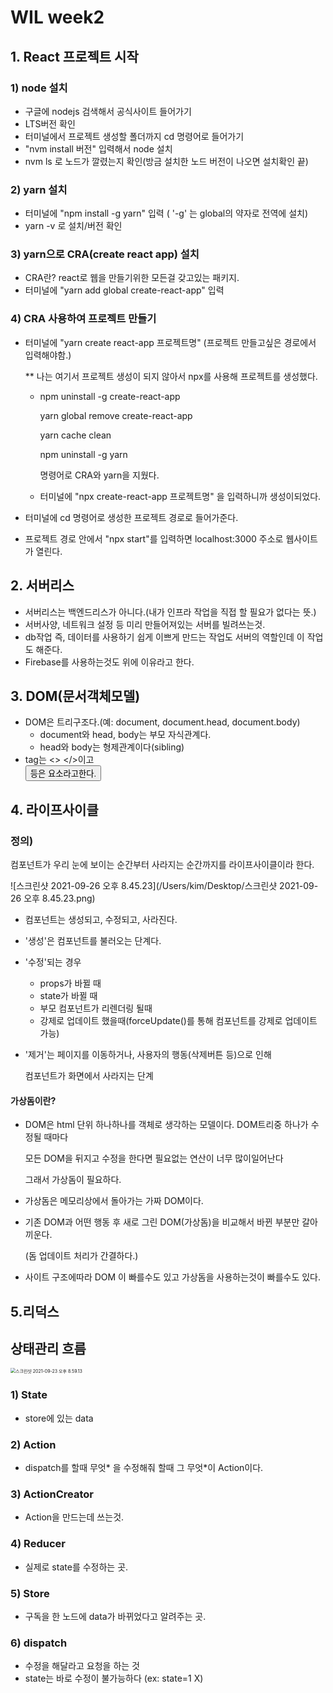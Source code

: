# WIL week2

## 1. React 프로젝트 시작

### 1) node 설치

- 구글에 nodejs 검색해서 공식사이트 들어가기
- LTS버전 확인
- 터미널에서 프로젝트 생성할 폴더까지 cd 명령어로 들어가기
- "nvm install 버전" 입력해서 node 설치
- nvm ls 로 노드가 깔렸는지 확인(방금 설치한 노드 버전이 나오면 설치확인 끝)

### 2) yarn 설치

- 터미널에 "npm install -g yarn" 입력 ( '-g' 는 global의 약자로 전역에 설치)
- yarn -v 로 설치/버전 확인

### 3) yarn으로 CRA(create react app) 설치

- CRA란? react로 웹을 만들기위한 모든걸 갖고있는 패키지.
- 터미널에 "yarn add global create-react-app" 입력

### 4) CRA 사용하여 프로젝트 만들기

- 터미널에 "yarn create react-app 프로젝트명" (프로젝트 만들고싶은 경로에서 입력해야함.)

  ** 나는 여기서 프로젝트 생성이 되지 않아서 npx를 사용해 프로젝트를 생성했다.

  - npm uninstall -g create-react-app

    yarn global remove create-react-app

    yarn cache clean

    npm uninstall -g yarn

    명령어로 CRA와 yarn을 지웠다.

  - 터미널에 "npx create-react-app 프로젝트명" 을 입력하니까 생성이되었다.

- 터미널에 cd 명령어로 생성한 프로젝트 경로로 들어가준다.

- 프로젝트 경로 안에서 "npx start"를 입력하면 localhost:3000 주소로 웹사이트가 열린다.

## 2. 서버리스

- 서버리스는 백엔드리스가 아니다.(내가 인프라 작업을 직접 할 필요가 없다는 뜻.)
- 서버사양, 네트워크 설정 등 미리 만들어져있는 서버를 빌려쓰는것.
- db작업 즉, 데이터를 사용하기 쉽게 이쁘게 만드는 작업도 서버의 역할인데 이 작업도 해준다.
- Firebase를 사용하는것도 위에 이유라고 한다.

## 3. DOM(문서객체모델)

- DOM은 트리구조다.(예: document, document.head, document.body)
  - document와 head, body는 부모 자식관계다.
  - head와 body는 형제관계이다(sibling)
- tag는 <> </>이고 <div><button> 등은 요소라고한다.

## 4. 라이프사이클

### 정의)

컴포넌트가 우리 눈에 보이는 순간부터 사라지는 순간까지를 라이프사이클이라 한다.

![스크린샷 2021-09-26 오후 8.45.23](/Users/kim/Desktop/스크린샷 2021-09-26 오후 8.45.23.png)

- 컴포넌트는 생성되고, 수정되고, 사라진다.

- '생성'은 컴포넌트를 불러오는 단계다.

- '수정'되는 경우

  - props가 바뀔 때
  - state가 바뀔 때
  - 부모 컴포넌트가 리렌더링 될때
  - 강제로 업데이트 했을때(forceUpdate()를 통해 컴포넌트를 강제로 업데이트 가능)

- '제거'는 페이지를 이동하거나, 사용자의 행동(삭제버튼 등)으로 인해

  컴포넌트가 화면에서 사라지는 단계

#### 가상돔이란?

- DOM은 html 단위 하나하나를 객체로 생각하는 모델이다. DOM트리중 하나가 수정될 때마다

  모든 DOM을 뒤지고 수정을 한다면 필요없는 연산이 너무 많이일어난다

  그래서 가상돔이 필요하다.

- 가상돔은 메모리상에서 돌아가는 가짜 DOM이다.

- 기존 DOM과 어떤 행동 후 새로 그린 DOM(가상돔)을 비교해서 바뀐 부분만 갈아끼운다.

  (돔 업데이트 처리가 간결하다.)

- 사이트 구조에따라 DOM 이 빠를수도 있고 가상돔을 사용하는것이 빠를수도 있다.

## 5.리덕스

## 								  상태관리 흐름

<img src="/Users/kim/Desktop/스크린샷 2021-09-23 오후 8.59.13.png" alt="스크린샷 2021-09-23 오후 8.59.13" style="zoom:50%;" />

### 1) State

- store에 있는 data

### 2) Action

- dispatch를 할때 무엇* 을 수정해줘 할때 그 무엇*이 Action이다.

### 3) ActionCreator

- Action을 만드는데 쓰는것.

### 4) Reducer

- 실제로 state를 수정하는 곳.

### 5) Store

- 구독을 한 노드에 data가 바뀌었다고 알려주는 곳.

### 6) dispatch

- 수정을 해달라고 요청을 하는 것
- state는 바로 수정이 불가능하다 (ex: state=1 X)



